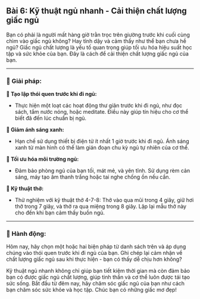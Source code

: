 ## Bài 6: Kỹ thuật ngủ nhanh - Cải thiện chất lượng giấc ngủ

Bạn có phải là người mất hàng giờ trằn trọc trên giường trước khi cuối cùng chìm vào giấc ngủ không? Hay tỉnh dậy và cảm thấy như thể bạn chưa hề ngủ? Giấc ngủ chất lượng là yếu tố quan trọng giúp tối ưu hóa hiệu suất học tập và sức khỏe của bạn. Đây là cách để cải thiện chất lượng giấc ngủ của bạn.

---

### 📌 Giải pháp:

**🔹 Tạo lập thói quen trước khi đi ngủ:**
- Thực hiện một loạt các hoạt động thư giãn trước khi đi ngủ, như đọc sách, tắm nước nóng, hoặc meditate. Điều này giúp tín hiệu cho cơ thể biết đã đến lúc chuẩn bị ngủ.

**🔹 Giảm ánh sáng xanh:**
- Hạn chế sử dụng thiết bị điện tử ít nhất 1 giờ trước khi đi ngủ. Ánh sáng xanh từ màn hình có thể làm gián đoạn chu kỳ ngủ tự nhiên của cơ thể.

**🔹 Tối ưu hóa môi trường ngủ:**
- Đảm bảo phòng ngủ của bạn tối, mát mẻ, và yên tĩnh. Sử dụng rèm cản sáng, máy tạo âm thanh trắng hoặc tai nghe chống ồn nếu cần.

**🔹 Kỹ thuật thở:**
- Thử nghiệm với kỹ thuật thở 4-7-8: Thở vào qua mũi trong 4 giây, giữ hơi thở trong 7 giây, và thở ra qua miệng trong 8 giây. Lặp lại mẫu thở này cho đến khi bạn cảm thấy buồn ngủ.

---

### 🚀 Hành động:

Hôm nay, hãy chọn một hoặc hai biện pháp từ danh sách trên và áp dụng chúng vào thói quen trước khi đi ngủ của bạn. Ghi chép lại cảm nhận về chất lượng giấc ngủ sau khi thực hiện - bạn có thấy dễ chịu hơn không?

Kỹ thuật ngủ nhanh không chỉ giúp bạn tiết kiệm thời gian mà còn đảm bảo bạn có được giấc ngủ chất lượng, giúp tinh thần và cơ thể luôn được tái tạo sức sống. Bắt đầu từ đêm nay, hãy chăm sóc giấc ngủ của bạn như cách bạn chăm sóc sức khỏe và học tập. Chúc bạn có những giấc mơ đẹp!